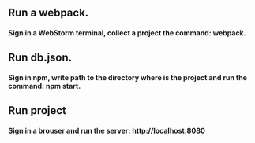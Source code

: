 ## Run a webpack.
#### Sign in a WebStorm terminal, collect a project the command: webpack. 
## Run db.json.
#### Sign in npm, write path to the directory where is the project and run the command: npm start. 
## Run project 
#### Sign in a brouser and run the server: http://localhost:8080
